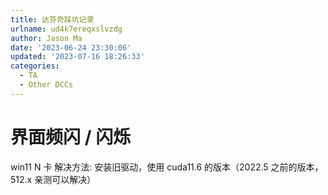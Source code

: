 ```yaml
---
title: 达芬奇踩坑记录
urlname: ud4k7ereqxslvzdg
author: Jason Ma
date: '2023-06-24 23:30:06'
updated: '2023-07-16 18:26:33'
categories:
  - TA
  - Other DCCs
---
```


# 界面频闪 / 闪烁

win11 N 卡
解决方法: 安装旧驱动，使用 cuda11.6 的版本（2022.5 之前的版本，512.x 亲测可以解决）
